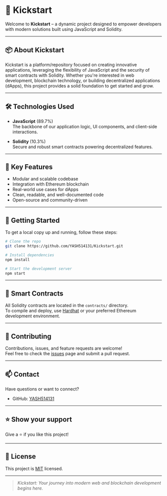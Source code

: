 # 🚀 Kickstart

Welcome to **Kickstart** – a dynamic project designed to empower developers with modern solutions built using JavaScript and Solidity.

---

## 📦 About Kickstart

Kickstart is a platform/repository focused on creating innovative applications, leveraging the flexibility of JavaScript and the security of smart contracts with Solidity. Whether you're interested in web development, blockchain technology, or building decentralized applications (dApps), this project provides a solid foundation to get started and grow.

---

## 🛠️ Technologies Used

- **JavaScript** (89.7%)  
  The backbone of our application logic, UI components, and client-side interactions.

- **Solidity** (10.3%)  
  Secure and robust smart contracts powering decentralized features.

---

## 🌟 Key Features

- Modular and scalable codebase
- Integration with Ethereum blockchain
- Real-world use cases for dApps
- Clean, readable, and well-documented code
- Open-source and community-driven

---

## 🚀 Getting Started

To get a local copy up and running, follow these steps:

```bash
# Clone the repo
git clone https://github.com/YASH514131/Kickstart.git

# Install dependencies
npm install

# Start the development server
npm start
```

---

## 📄 Smart Contracts

All Solidity contracts are located in the `contracts/` directory.  
To compile and deploy, use [Hardhat](https://hardhat.org/) or your preferred Ethereum development environment.

---

## 🤝 Contributing

Contributions, issues, and feature requests are welcome!  
Feel free to check the [issues](https://github.com/YASH514131/Kickstart/issues) page and submit a pull request.

---

## 📫 Contact

Have questions or want to connect?  
- GitHub: [YASH514131](https://github.com/YASH514131)

---

## ⭐️ Show your support

Give a ⭐️ if you like this project!

---

## 📝 License

This project is [MIT](LICENSE) licensed.

---

> _Kickstart: Your journey into modern web and blockchain development begins here._

 
